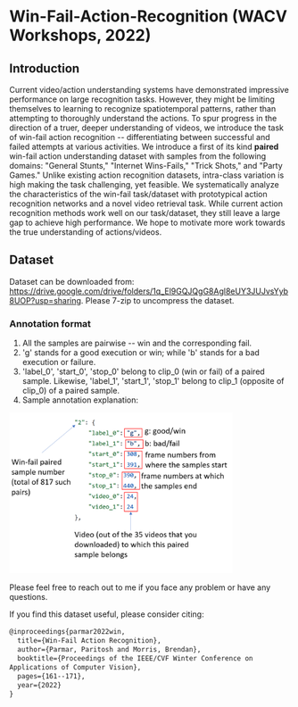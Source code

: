# Win-Fail-Action-Recognition (WACV Workshops, 2022)

## Introduction
Current video/action understanding systems have demonstrated impressive performance on large recognition tasks. However, they might be limiting themselves to learning to recognize spatiotemporal patterns, rather than attempting to thoroughly understand the actions. To spur progress in the direction of a truer, deeper understanding of videos, we introduce the task of win-fail action recognition -- differentiating between successful and failed attempts at various activities. We introduce a first of its kind **paired** win-fail action understanding dataset with samples from the following domains: "General Stunts," "Internet Wins-Fails," "Trick Shots," and "Party Games." Unlike existing action recognition datasets, intra-class variation is high making the task challenging, yet feasible. We systematically analyze the characteristics of the win-fail task/dataset with prototypical action recognition networks and a novel video retrieval task. While current action recognition methods work well on our task/dataset, they still leave a large gap to achieve high performance. We hope to motivate more work towards the true understanding of actions/videos.

## Dataset
Dataset can be downloaded from: https://drive.google.com/drive/folders/1q_El9GQJQgG8Agl8eUY3JUJvsYyb8UOP?usp=sharing. Please 7-zip to uncompress the dataset.

### Annotation format
1. All the samples are pairwise -- win and the corresponding fail.
2. 'g' stands for a good execution or win; while 'b' stands for a bad execution or failure.
3. 'label_0', 'start_0', 'stop_0' belong to clip_0 (win or fail) of a paired sample. Likewise, 'label_1', 'start_1', 'stop_1' belong to clip_1 (opposite of clip_0) of a paired sample. 
4. Sample annotation explanation:
<p align="left"> <img src="annotation_sample.png?raw=true" alt="win-fail action recognition annotation sample" width="400"/> </p>


Please feel free to reach out to me if you face any problem or have any questions.


If you find this dataset useful, please consider citing:
```
@inproceedings{parmar2022win,
  title={Win-Fail Action Recognition},
  author={Parmar, Paritosh and Morris, Brendan},
  booktitle={Proceedings of the IEEE/CVF Winter Conference on Applications of Computer Vision},
  pages={161--171},
  year={2022}
}
```
